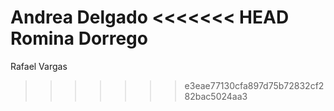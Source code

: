 Andrea Delgado
<<<<<<< HEAD
Romina Dorrego
=======
Rafael Vargas
>>>>>>> e3eae77130cfa897d75b72832cf282bac5024aa3
